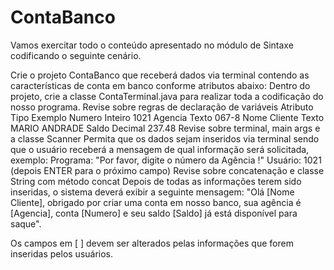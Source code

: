 # ContaBanco
Vamos exercitar todo o conteúdo apresentado no módulo de Sintaxe codificando o seguinte cenário.

Crie o projeto ContaBanco que receberá dados via terminal contendo as características de conta em banco conforme atributos abaixo:
Dentro do projeto, crie a classe ContaTerminal.java para realizar toda a codificação do nosso programa.
Revise sobre regras de declaração de variáveis
Atributo	Tipo	Exemplo
Numero	Inteiro	1021
Agencia	Texto	067-8
Nome Cliente	Texto	MARIO ANDRADE
Saldo	Decimal	237.48
Revise sobre terminal, main args e a classe Scanner
Permita que os dados sejam inseridos via terminal sendo que o usuário receberá a mensagem de qual informação será solicitada, exemplo:
Programa: "Por favor, digite o número da Agência !"
Usuário: 1021 (depois ENTER para o próximo campo)
Revise sobre concatenação e classe String com método concat
Depois de todas as informações terem sido inseridas, o sistema deverá exibir a seguinte mensagem:
"Olá [Nome Cliente], obrigado por criar uma conta em nosso banco, sua agência é [Agencia], conta [Numero] e seu saldo [Saldo] já está disponível para saque".

Os campos em [ ] devem ser alterados pelas informações que forem inseridas pelos usuários.
